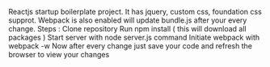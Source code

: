 Reactjs startup boilerplate project.
It has jquery, custom css, foundation css supprot.
Webpack is also enabled will update bundle.js after your every change.
Steps :
Clone repository
Run npm install ( this will download all packages )
Start server with node server.js command
Initiate webpack with webpack -w
Now after every change just save your code and refresh the browser to view your changes
